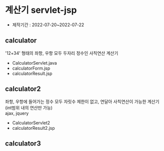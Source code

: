# 계산기 servlet-jsp
+ 제작기간 : 2022-07-20~2022-07-22
## calculator
'12+34' 형태의 좌항, 우항 모두 두자리 정수인 사칙연산 계산기<br/>
+ CalculatorServlet.java <br/>
+ calculatorForm.jsp <br/>
+ calculatorResult.jsp <br/>

## calculator2
좌항, 우항에 들어가는 정수 모두 자릿수 제한이 없고, 연달아 사칙연산이 가능한 계산기 (int범위 내의 연산만 가능)<br/>
ajax, jquery<br/>
+ CalculatorServlet2 <br/>
+ calculatorResult2.jsp <br/>

## calculator3
